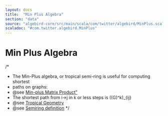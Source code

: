```yaml
---
layout: docs
title:  "Min Plus Algebra"
section: "data"
source: "algebird-core/src/main/scala/com/twitter/algebird/MinPlus.scala"
scaladoc: "#com.twitter.algebird.MinPlus"
---
```


# Min Plus Algebra

/*
 * The Min-Plus algebra, or tropical semi-ring is useful for computing shortest
 * paths on graphs:
 * @see <a href="http://en.wikipedia.org/wiki/Min-plus_matrix_multiplication">Min-plus Matrix Product"</a>
 * The shortest path from i->j in k or less steps is ((G)^k)_{ij}
 * @see <a href="http://en.wikipedia.org/wiki/Tropical_geometry">Tropical Geometry</a>
 * @see <a href="http://en.wikipedia.org/wiki/Semiring">Semiring definition</a>
 */
